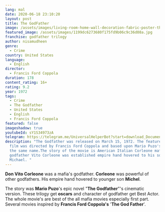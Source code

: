 ```yaml
---
lang: mal
date: 2020-06-18 23:10:20
layout: post
title: The GodFather
image: /assets/images/living-room-home-wall-decoration-fabric-poster-the-godfather-movies-vito-corleone.jpg_q50.jpg
featured_image: /assets/images/1199dc6273680f175fd9b06c9c36d08a.jpg
franchise: godfather trilogy
author: nisamudheen
genre:
  - Crime
country: United States
language:
  - English
director:
  - Francis Ford Coppola
duration: 178
content_rating: 16+
rating: 9.2
year: 1972
tags:
  - Crime
  - The Godfather
  - United States
  - English
  - Francis Ford Coppola
featured: false
imageshadow: true
youtubeId: sY1S34973zA
telegram: https://telegram.me/UniversalHelperBot?start=download_Document_467
description: "The Godfather was released on March 15, 1972. The feature-length
  film was directed by Francis Ford Coppola and based upon Mario Puzo's novel of
  the same name.The story of the movie is American Italian Corleone mafia.The
  godfather Vito Corleone was established empire hand hovered to his son
  Michael. "
---
```

**Don Vito Corleone** was a mafia's godfather. **Corleone** was powerful of other godfathers. His empire hand hovered to younger son **Michel**.

The story was **Mario Puzo**'s epic novel "**The Godfather**"'s cinematic version. These trilogy get **oscars** and character of godfather get Best Actor. The whole movie's are best of the all mafia movies especially first part. Several movies inspired by **Francis Ford Coppola's** '**The God Father**'.
